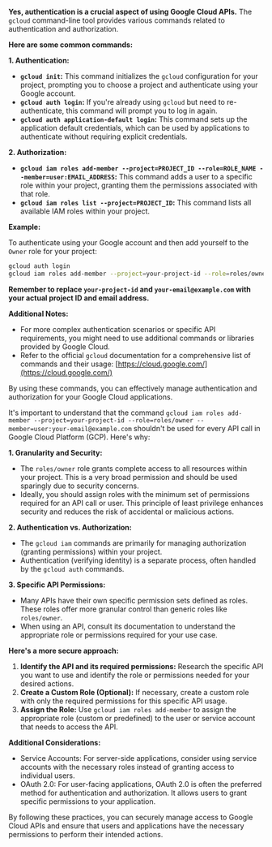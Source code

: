 
**Yes, authentication is a crucial aspect of using Google Cloud APIs.** The `gcloud` command-line tool provides various commands related to authentication and authorization.

**Here are some common commands:**

**1. Authentication:**

- **`gcloud init`:** This command initializes the `gcloud` configuration for your project, prompting you to choose a project and authenticate using your Google account.
- **`gcloud auth login`:** If you're already using `gcloud` but need to re-authenticate, this command will prompt you to log in again.
- **`gcloud auth application-default login`:** This command sets up the application default credentials, which can be used by applications to authenticate without requiring explicit credentials.

**2. Authorization:**

- **`gcloud iam roles add-member --project=PROJECT_ID --role=ROLE_NAME --member=user:EMAIL_ADDRESS`:** This command adds a user to a specific role within your project, granting them the permissions associated with that role.
- **`gcloud iam roles list --project=PROJECT_ID`:** This command lists all available IAM roles within your project.

**Example:**

To authenticate using your Google account and then add yourself to the `Owner` role for your project:

```bash
gcloud auth login
gcloud iam roles add-member --project=your-project-id --role=roles/owner --member=user:your-email@example.com
```

**Remember to replace `your-project-id` and `your-email@example.com` with your actual project ID and email address.**

**Additional Notes:**

- For more complex authentication scenarios or specific API requirements, you might need to use additional commands or libraries provided by Google Cloud.
- Refer to the official `gcloud` documentation for a comprehensive list of commands and their usage: [https://cloud.google.com/](https://cloud.google.com/)

By using these commands, you can effectively manage authentication and authorization for your Google Cloud applications.


It's important to understand that the command `gcloud iam roles add-member --project=your-project-id --role=roles/owner --member=user:your-email@example.com` shouldn't be used for every API call in Google Cloud Platform (GCP). Here's why:

**1. Granularity and Security:**

- The `roles/owner` role grants complete access to all resources within your project. This is a very broad permission and should be used sparingly due to security concerns.
- Ideally, you should assign roles with the minimum set of permissions required for an API call or user. This principle of least privilege enhances security and reduces the risk of accidental or malicious actions.

**2. Authentication vs. Authorization:**

- The `gcloud iam` commands are primarily for managing authorization (granting permissions) within your project.
- Authentication (verifying identity) is a separate process, often handled by the `gcloud auth` commands.

**3. Specific API Permissions:**

- Many APIs have their own specific permission sets defined as roles. These roles offer more granular control than generic roles like `roles/owner`.
- When using an API, consult its documentation to understand the appropriate role or permissions required for your use case.

**Here's a more secure approach:**

1. **Identify the API and its required permissions:** Research the specific API you want to use and identify the role or permissions needed for your desired actions.
2. **Create a Custom Role (Optional):** If necessary, create a custom role with only the required permissions for this specific API usage.
3. **Assign the Role:** Use `gcloud iam roles add-member` to assign the appropriate role (custom or predefined) to the user or service account that needs to access the API.

**Additional Considerations:**

- Service Accounts: For server-side applications, consider using service accounts with the necessary roles instead of granting access to individual users.
- OAuth 2.0: For user-facing applications, OAuth 2.0 is often the preferred method for authentication and authorization. It allows users to grant specific permissions to your application.

By following these practices, you can securely manage access to Google Cloud APIs and ensure that users and applications have the necessary permissions to perform their intended actions.
